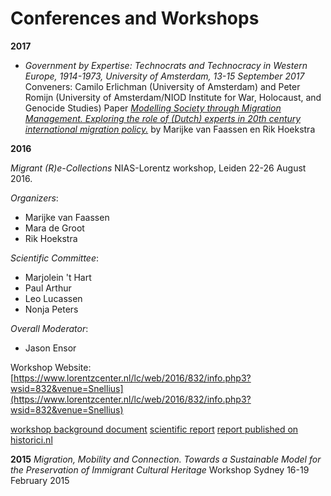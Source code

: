 # Conferences and Workshops

__2017__
* _Government by Expertise:
Technocrats and Technocracy in Western Europe, 1914-1973, University of Amsterdam, 13-15 September 2017_
Conveners: Camilo Erlichman (University of Amsterdam) and Peter Romijn (University of Amsterdam/NIOD Institute for War, Holocaust, and Genocide Studies)
Paper [_Modelling Society through Migration Management. Exploring the role of (Dutch) experts in 20th century international migration policy._](./Modelling_Society_Paper2017.pdf) by Marijke van Faassen en Rik Hoekstra

__2016__

_Migrant (R)e-Collections_ NIAS-Lorentz workshop, Leiden 22-26 August 2016.

_Organizers_:
- Marijke van Faassen
- Mara de Groot
- Rik Hoekstra

_Scientific Committee_:
- Marjolein 't Hart
- Paul Arthur
- Leo Lucassen
- Nonja Peters

_Overall Moderator_:
- Jason Ensor

Workshop Website: [https://www.lorentzcenter.nl/lc/web/2016/832/info.php3?wsid=832&venue=Snellius](https://www.lorentzcenter.nl/lc/web/2016/832/info.php3?wsid=832&venue=Snellius)

[workshop background document](nias_lorentz.html)
[scientific report](scientific_report.html)
[report published on historici.nl](krabbendam_report.html)

__2015__
_Migration, Mobility and Connection.
Towards a Sustainable Model for the Preservation of Immigrant Cultural Heritage_
Workshop Sydney 16-19 February 2015
